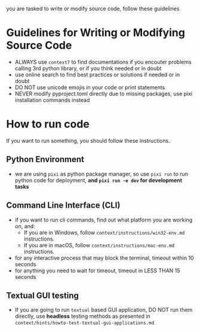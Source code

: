 you are tasked to write or modify source code, follow these guidelines

# Guidelines for Writing or Modifying Source Code
- ALWAYS use `context7` to find documentations if you encouter problems calling 3rd python library, or if you think needed or in doubt
- use online search to find best practices or solutions if needed or in doubt
- DO NOT use unicode emojis in your code or print statements
- NEVER modify pyproject.toml directly due to missing packages, use pixi installation commands instead

# How to run code

If you want to run something, you should follow these instructions.

## Python Environment
- we are using `pixi` as python package manager, so use `pixi run` to run python code for deployment, **and `pixi run -e dev` for development tasks**
  
## Command Line Interface (CLI)
- if you want to run cli commands, find out what platform you are working on, and:
  - If you are in Windows, follow `context/instructions/win32-env.md` instructions.
  - If you are in macOS, follow `context/instructions/mac-env.md` instructions.
- for any interactive process that may block the terminal, timeout within 10 seconds
- for anything you need to wait for timeout, timeout in LESS THAN 15 seconds

## Textual GUI testing

- If you are going to run `textual` based GUI application, DO NOT run them directly, use **headless** testing methods as presented in `context/hints/howto-test-textual-gui-applications.md`